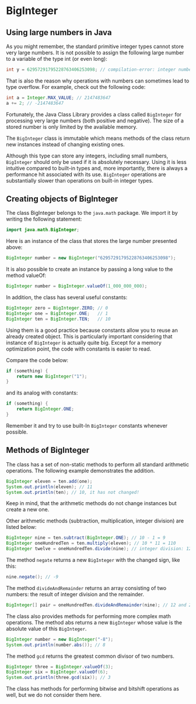 # BigInteger

## Using large numbers in Java

As you might remember, the standard primitive integer types cannot store very large numbers. It is not possible to assign the following large number to a variable of the type int (or even long):

```java
int y = 62957291795228763406253098; // compilation-error: integer number too large
```

That is also the reason why operations with numbers can sometimes lead to type overflow. For example, check out the following code:

```java
int a = Integer.MAX_VALUE; // 2147483647
a += 2; // -2147483647
```

Fortunately, the Java Class Library provides a class called `BigInteger` for processing very large numbers (both positive and negative). The size of a stored number is only limited by the available memory.

The `BigInteger` class is immutable which means methods of the class return new instances instead of changing existing ones.

Although this type can store any integers, including small numbers, `BigInteger` should only be used if it is absolutely necessary. Using it is less intuitive compared to built-in types and, more importantly, there is always a performance hit associated with its use. `BigInteger` operations are substantially slower than operations on built-in integer types.

## Creating objects of BigInteger

The class BigInteger belongs to the `java.math` package. We import it by writing the following statement:

```java
import java.math.BigInteger;
```

Here is an instance of the class that stores the large number presented above:

```java
BigInteger number = new BigInteger("62957291795228763406253098");
```

It is also possible to create an instance by passing a long value to the method valueOf:

```java
BigInteger number = BigInteger.valueOf(1_000_000_000);
```

In addition, the class has several useful constants:

```java
BigInteger zero = BigInteger.ZERO; // 0
BigInteger one = BigInteger.ONE;   // 1
BigInteger ten = BigInteger.TEN;   // 10
```

Using them is a good practice because constants allow you to reuse an already created object. This is particularly important considering that instance of `BigInteger` is actually quite big. Except for a memory optimization point, the code with constants is easier to read.

Compare the code below:
```java
if (something) {
    return new BigInteger("1");
}
```
and its analog with constants:
```java
if (something) {
    return BigInteger.ONE;
}
```
Remember it and try to use built-In `BigInteger` constants whenever possible.

## Methods of BigInteger

The class has a set of non-static methods to perform all standard arithmetic operations. The following example demonstrates the addition.

```java
BigInteger eleven = ten.add(one);
System.out.println(eleven); // 11
System.out.println(ten); // 10, it has not changed!
```
Keep in mind, that the arithmetic methods do not change instances but create a new one.

Other arithmetic methods (subtraction, multiplication, integer division) are listed below:
```java
BigInteger nine = ten.subtract(BigInteger.ONE); // 10 - 1 = 9
BigInteger oneHundredTen = ten.multiply(eleven); // 10 * 11 = 110
BigInteger twelve = oneHundredTen.divide(nine); // integer division: 12
```

The method `negate` returns a new `BigInteger` with the changed sign, like this:
```java
nine.negate(); // -9
```

The method `divideAndRemainder` returns an array consisting of two numbers: the result of integer division and the remainder.
```java
BigInteger[] pair = oneHundredTen.divideAndRemainder(nine); // 12 and 2
```

The class also provides methods for performing more complex math operations. The method abs returns a new `BigInteger` whose value is the absolute value of this `BigInteger`.

```java
BigInteger number = new BigInteger("-8");
System.out.println(number.abs()); // 8
```

The method `gcd` returns the greatest common divisor of two numbers.

```java
BigInteger three = BigInteger.valueOf(3);
BigInteger six = BigInteger.valueOf(6);
System.out.println(three.gcd(six)); // 3
```

The class has methods for performing bitwise and bitshift operations as well, but we do not consider them here.